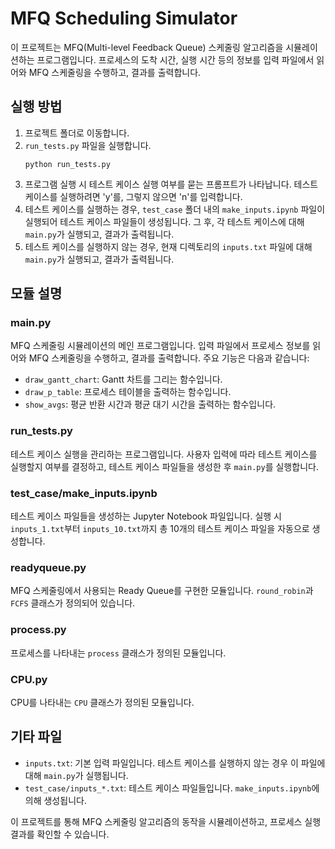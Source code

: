 # MFQ Scheduling Simulator

이 프로젝트는 MFQ(Multi-level Feedback Queue) 스케줄링 알고리즘을 시뮬레이션하는 프로그램입니다. 프로세스의 도착 시간, 실행 시간 등의 정보를 입력 파일에서 읽어와 MFQ 스케줄링을 수행하고, 결과를 출력합니다.

## 실행 방법

1. 프로젝트 폴더로 이동합니다.
2. `run_tests.py` 파일을 실행합니다.
   ```
   python run_tests.py
   ```
3. 프로그램 실행 시 테스트 케이스 실행 여부를 묻는 프롬프트가 나타납니다. 테스트 케이스를 실행하려면 'y'를, 그렇지 않으면 'n'를 입력합니다.
4. 테스트 케이스를 실행하는 경우, `test_case` 폴더 내의 `make_inputs.ipynb` 파일이 실행되어 테스트 케이스 파일들이 생성됩니다. 그 후, 각 테스트 케이스에 대해 `main.py`가 실행되고, 결과가 출력됩니다.
5. 테스트 케이스를 실행하지 않는 경우, 현재 디렉토리의 `inputs.txt` 파일에 대해 `main.py`가 실행되고, 결과가 출력됩니다.

## 모듈 설명

### main.py

MFQ 스케줄링 시뮬레이션의 메인 프로그램입니다. 입력 파일에서 프로세스 정보를 읽어와 MFQ 스케줄링을 수행하고, 결과를 출력합니다. 주요 기능은 다음과 같습니다:

- `draw_gantt_chart`: Gantt 차트를 그리는 함수입니다.
- `draw_p_table`: 프로세스 테이블을 출력하는 함수입니다.
- `show_avgs`: 평균 반환 시간과 평균 대기 시간을 출력하는 함수입니다.

### run_tests.py

테스트 케이스 실행을 관리하는 프로그램입니다. 사용자 입력에 따라 테스트 케이스를 실행할지 여부를 결정하고, 테스트 케이스 파일들을 생성한 후 `main.py`를 실행합니다.

### test_case/make_inputs.ipynb

테스트 케이스 파일들을 생성하는 Jupyter Notebook 파일입니다. 실행 시 `inputs_1.txt`부터 `inputs_10.txt`까지 총 10개의 테스트 케이스 파일을 자동으로 생성합니다.

### readyqueue.py

MFQ 스케줄링에서 사용되는 Ready Queue를 구현한 모듈입니다. `round_robin`과 `FCFS` 클래스가 정의되어 있습니다.

### process.py

프로세스를 나타내는 `process` 클래스가 정의된 모듈입니다.

### CPU.py

CPU를 나타내는 `CPU` 클래스가 정의된 모듈입니다.

## 기타 파일

- `inputs.txt`: 기본 입력 파일입니다. 테스트 케이스를 실행하지 않는 경우 이 파일에 대해 `main.py`가 실행됩니다.
- `test_case/inputs_*.txt`: 테스트 케이스 파일들입니다. `make_inputs.ipynb`에 의해 생성됩니다.

이 프로젝트를 통해 MFQ 스케줄링 알고리즘의 동작을 시뮬레이션하고, 프로세스 실행 결과를 확인할 수 있습니다.
